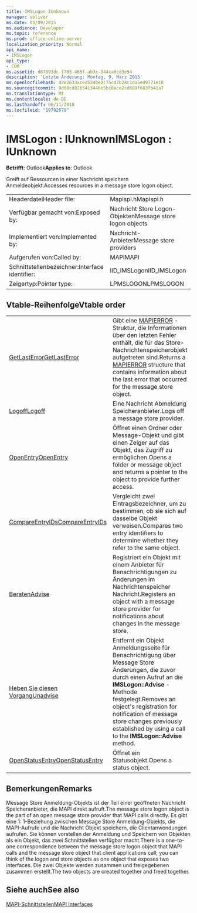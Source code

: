 ```yaml
---
title: IMSLogon IUnknown
manager: soliver
ms.date: 03/09/2015
ms.audience: Developer
ms.topic: reference
ms.prod: office-online-server
localization_priority: Normal
api_name:
- IMSLogon
api_type:
- COM
ms.assetid: d87093dc-f705-465f-ab3c-944ca0cd3e54
description: 'Letzte Änderung: Montag, 9. März 2015'
ms.openlocfilehash: 42e2633ac6d534be2c75c47b24c1da5ed9771e18
ms.sourcegitcommit: 9d60cd82b5413446e5bc8ace2cd689f683fb41a7
ms.translationtype: MT
ms.contentlocale: de-DE
ms.lasthandoff: 06/11/2018
ms.locfileid: "19792679"
---
```

# <a name="imslogon--iunknown"></a><span data-ttu-id="f49e5-103">IMSLogon : IUnknown</span><span class="sxs-lookup"><span data-stu-id="f49e5-103">IMSLogon : IUnknown</span></span>

  
  
<span data-ttu-id="f49e5-104">**Betrifft**: Outlook</span><span class="sxs-lookup"><span data-stu-id="f49e5-104">**Applies to**: Outlook</span></span> 
  
<span data-ttu-id="f49e5-105">Greift auf Ressourcen in einer Nachricht speichern Anmeldeobjekt.</span><span class="sxs-lookup"><span data-stu-id="f49e5-105">Accesses resources in a message store logon object.</span></span>
  
|||
|:-----|:-----|
|<span data-ttu-id="f49e5-106">Headerdatei</span><span class="sxs-lookup"><span data-stu-id="f49e5-106">Header file:</span></span>  <br/> |<span data-ttu-id="f49e5-107">Mapispi.h</span><span class="sxs-lookup"><span data-stu-id="f49e5-107">Mapispi.h</span></span>  <br/> |
|<span data-ttu-id="f49e5-108">Verfügbar gemacht von:</span><span class="sxs-lookup"><span data-stu-id="f49e5-108">Exposed by:</span></span>  <br/> |<span data-ttu-id="f49e5-109">Nachricht Store Logon-Objekten</span><span class="sxs-lookup"><span data-stu-id="f49e5-109">Message store logon objects</span></span>  <br/> |
|<span data-ttu-id="f49e5-110">Implementiert von:</span><span class="sxs-lookup"><span data-stu-id="f49e5-110">Implemented by:</span></span>  <br/> |<span data-ttu-id="f49e5-111">Nachricht-Anbieter</span><span class="sxs-lookup"><span data-stu-id="f49e5-111">Message store providers</span></span>  <br/> |
|<span data-ttu-id="f49e5-112">Aufgerufen von:</span><span class="sxs-lookup"><span data-stu-id="f49e5-112">Called by:</span></span>  <br/> |<span data-ttu-id="f49e5-113">MAPI</span><span class="sxs-lookup"><span data-stu-id="f49e5-113">MAPI</span></span>  <br/> |
|<span data-ttu-id="f49e5-114">Schnittstellenbezeichner:</span><span class="sxs-lookup"><span data-stu-id="f49e5-114">Interface identifier:</span></span>  <br/> |<span data-ttu-id="f49e5-115">IID_IMSLogon</span><span class="sxs-lookup"><span data-stu-id="f49e5-115">IID_IMSLogon</span></span>  <br/> |
|<span data-ttu-id="f49e5-116">Zeigertyp:</span><span class="sxs-lookup"><span data-stu-id="f49e5-116">Pointer type:</span></span>  <br/> |<span data-ttu-id="f49e5-117">LPMSLOGON</span><span class="sxs-lookup"><span data-stu-id="f49e5-117">LPMSLOGON</span></span>  <br/> |
   
## <a name="vtable-order"></a><span data-ttu-id="f49e5-118">Vtable-Reihenfolge</span><span class="sxs-lookup"><span data-stu-id="f49e5-118">Vtable order</span></span>

|||
|:-----|:-----|
|[<span data-ttu-id="f49e5-119">GetLastError</span><span class="sxs-lookup"><span data-stu-id="f49e5-119">GetLastError</span></span>](imslogon-getlasterror.md) <br/> |<span data-ttu-id="f49e5-120">Gibt eine [MAPIERROR](mapierror.md) -Struktur, die Informationen über den letzten Fehler enthält, die für das Store-Nachrichtenspeicherobjekt aufgetreten sind.</span><span class="sxs-lookup"><span data-stu-id="f49e5-120">Returns a [MAPIERROR](mapierror.md) structure that contains information about the last error that occurred for the message store object.</span></span>  <br/> |
|[<span data-ttu-id="f49e5-121">Logoff</span><span class="sxs-lookup"><span data-stu-id="f49e5-121">Logoff</span></span>](imslogon-logoff.md) <br/> |<span data-ttu-id="f49e5-122">Eine Nachricht Abmeldung Speicheranbieter.</span><span class="sxs-lookup"><span data-stu-id="f49e5-122">Logs off a message store provider.</span></span>  <br/> |
|[<span data-ttu-id="f49e5-123">OpenEntry</span><span class="sxs-lookup"><span data-stu-id="f49e5-123">OpenEntry</span></span>](imslogon-openentry.md) <br/> |<span data-ttu-id="f49e5-124">Öffnet einen Ordner oder Message-Objekt und gibt einen Zeiger auf das Objekt, das Zugriff zu ermöglichen.</span><span class="sxs-lookup"><span data-stu-id="f49e5-124">Opens a folder or message object and returns a pointer to the object to provide further access.</span></span>  <br/> |
|[<span data-ttu-id="f49e5-125">CompareEntryIDs</span><span class="sxs-lookup"><span data-stu-id="f49e5-125">CompareEntryIDs</span></span>](imslogon-compareentryids.md) <br/> |<span data-ttu-id="f49e5-126">Vergleicht zwei Eintragsbezeichner, um zu bestimmen, ob sie sich auf dasselbe Objekt verweisen.</span><span class="sxs-lookup"><span data-stu-id="f49e5-126">Compares two entry identifiers to determine whether they refer to the same object.</span></span>  <br/> |
|[<span data-ttu-id="f49e5-127">Beraten</span><span class="sxs-lookup"><span data-stu-id="f49e5-127">Advise</span></span>](imslogon-advise.md) <br/> |<span data-ttu-id="f49e5-128">Registriert ein Objekt mit einem Anbieter für Benachrichtigungen zu Änderungen im Nachrichtenspeicher Nachricht.</span><span class="sxs-lookup"><span data-stu-id="f49e5-128">Registers an object with a message store provider for notifications about changes in the message store.</span></span>  <br/> |
|[<span data-ttu-id="f49e5-129">Heben Sie diesen Vorgang</span><span class="sxs-lookup"><span data-stu-id="f49e5-129">Unadvise</span></span>](imslogon-unadvise.md) <br/> |<span data-ttu-id="f49e5-130">Entfernt ein Objekt Anmeldungsseite für Benachrichtigung über Message Store Änderungen, die zuvor durch einen Aufruf an die **IMSLogon::Advise** -Methode festgelegt.</span><span class="sxs-lookup"><span data-stu-id="f49e5-130">Removes an object's registration for notification of message store changes previously established by using a call to the **IMSLogon::Advise** method.</span></span>  <br/> |
|[<span data-ttu-id="f49e5-131">OpenStatusEntry</span><span class="sxs-lookup"><span data-stu-id="f49e5-131">OpenStatusEntry</span></span>](imslogon-openstatusentry.md) <br/> |<span data-ttu-id="f49e5-132">Öffnet ein Statusobjekt.</span><span class="sxs-lookup"><span data-stu-id="f49e5-132">Opens a status object.</span></span>  <br/> |
   
## <a name="remarks"></a><span data-ttu-id="f49e5-133">Bemerkungen</span><span class="sxs-lookup"><span data-stu-id="f49e5-133">Remarks</span></span>

<span data-ttu-id="f49e5-134">Message Store Anmeldung-Objekts ist der Teil einer geöffneten Nachricht Speicheranbieter, die MAPI direkt aufruft.</span><span class="sxs-lookup"><span data-stu-id="f49e5-134">The message store logon object is the part of an open message store provider that MAPI calls directly.</span></span> <span data-ttu-id="f49e5-135">Es gibt eine 1: 1-Beziehung zwischen Message Store Anmeldung-Objekts, die MAPI-Aufrufe und die Nachricht Objekt speichern, die Clientanwendungen aufrufen. Sie können vorstellen der Anmeldung und Speichern von Objekten als ein Objekt, das zwei Schnittstellen verfügbar macht.</span><span class="sxs-lookup"><span data-stu-id="f49e5-135">There is a one-to-one correspondence between the message store logon object that MAPI calls and the message store object that client applications call; you can think of the logon and store objects as one object that exposes two interfaces.</span></span> <span data-ttu-id="f49e5-136">Die zwei Objekte werden zusammen und freigegebenen zusammen erstellt.</span><span class="sxs-lookup"><span data-stu-id="f49e5-136">The two objects are created together and freed together.</span></span>
  
## <a name="see-also"></a><span data-ttu-id="f49e5-137">Siehe auch</span><span class="sxs-lookup"><span data-stu-id="f49e5-137">See also</span></span>



[<span data-ttu-id="f49e5-138">MAPI-Schnittstellen</span><span class="sxs-lookup"><span data-stu-id="f49e5-138">MAPI Interfaces</span></span>](mapi-interfaces.md)

